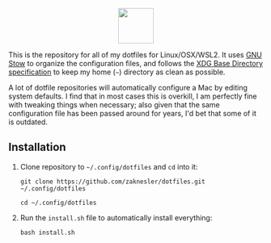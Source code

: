 <p align="center">
  <img height="70px" src="https://user-images.githubusercontent.com/7189795/222496059-5d1dfedb-3a0d-45d1-9b20-b364ab1ba7a5.svg" />
</p>

This is the repository for all of my dotfiles for Linux/OSX/WSL2. It uses [GNU Stow](https://www.gnu.org/software/stow/) to organize the configuration files, and follows the [XDG Base Directory specification](https://wiki.archlinux.org/index.php/XDG_Base_Directory) to keep my home (`~`) directory as clean as possible.

A lot of dotfile repositories will automatically configure a Mac by editing system defaults. I find that in most cases this is overkill, I am perfectly fine with tweaking things when necessary; also given that the same configuration file has been passed around for years, I'd bet that some of it is outdated.

## Installation

1. Clone repository to `~/.config/dotfiles` and `cd` into it:

    ```shell
    git clone https://github.com/zaknesler/dotfiles.git ~/.config/dotfiles

    cd ~/.config/dotfiles
    ```

2. Run the `install.sh` file to automatically install everything:

    ```shell
    bash install.sh
    ```
